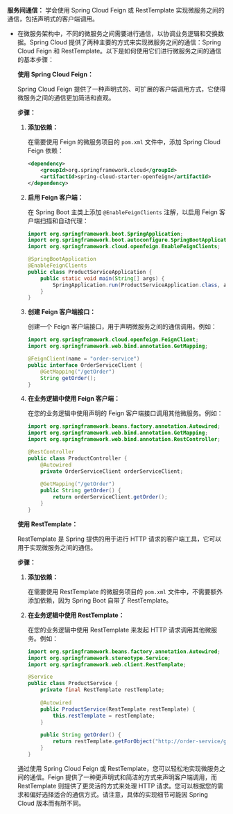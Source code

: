 **服务间通信：** 学会使用 Spring Cloud Feign 或 RestTemplate 实现微服务之间的通信，包括声明式的客户端调用。

- 在微服务架构中，不同的微服务之间需要进行通信，以协调业务逻辑和交换数据。Spring Cloud 提供了两种主要的方式来实现微服务之间的通信：Spring Cloud Feign 和 RestTemplate。以下是如何使用它们进行微服务之间的通信的基本步骤：

  **使用 Spring Cloud Feign：**

  Spring Cloud Feign 提供了一种声明式的、可扩展的客户端调用方式，它使得微服务之间的通信更加简洁和直观。

  **步骤：**

  1. **添加依赖：**

     在需要使用 Feign 的微服务项目的 `pom.xml` 文件中，添加 Spring Cloud Feign 依赖：

     ```xml
     <dependency>
         <groupId>org.springframework.cloud</groupId>
         <artifactId>spring-cloud-starter-openfeign</artifactId>
     </dependency>
     ```

  2. **启用 Feign 客户端：**

     在 Spring Boot 主类上添加 `@EnableFeignClients` 注解，以启用 Feign 客户端扫描和自动代理：

     ```java
     import org.springframework.boot.SpringApplication;
     import org.springframework.boot.autoconfigure.SpringBootApplication;
     import org.springframework.cloud.openfeign.EnableFeignClients;
     
     @SpringBootApplication
     @EnableFeignClients
     public class ProductServiceApplication {
         public static void main(String[] args) {
             SpringApplication.run(ProductServiceApplication.class, args);
         }
     }
     ```

  3. **创建 Feign 客户端接口：**

     创建一个 Feign 客户端接口，用于声明微服务之间的通信调用。例如：

     ```java
     import org.springframework.cloud.openfeign.FeignClient;
     import org.springframework.web.bind.annotation.GetMapping;
     
     @FeignClient(name = "order-service")
     public interface OrderServiceClient {
         @GetMapping("/getOrder")
         String getOrder();
     }
     ```

  4. **在业务逻辑中使用 Feign 客户端：**

     在您的业务逻辑中使用声明的 Feign 客户端接口调用其他微服务。例如：

     ```java
     import org.springframework.beans.factory.annotation.Autowired;
     import org.springframework.web.bind.annotation.GetMapping;
     import org.springframework.web.bind.annotation.RestController;
     
     @RestController
     public class ProductController {
         @Autowired
         private OrderServiceClient orderServiceClient;
         
         @GetMapping("/getOrder")
         public String getOrder() {
             return orderServiceClient.getOrder();
         }
     }
     ```

  **使用 RestTemplate：**

  RestTemplate 是 Spring 提供的用于进行 HTTP 请求的客户端工具，它可以用于实现微服务之间的通信。

  **步骤：**

  1. **添加依赖：**

     在需要使用 RestTemplate 的微服务项目的 `pom.xml` 文件中，不需要额外添加依赖，因为 Spring Boot 自带了 RestTemplate。

  2. **在业务逻辑中使用 RestTemplate：**

     在您的业务逻辑中使用 RestTemplate 来发起 HTTP 请求调用其他微服务。例如：

     ```java
     import org.springframework.beans.factory.annotation.Autowired;
     import org.springframework.stereotype.Service;
     import org.springframework.web.client.RestTemplate;
     
     @Service
     public class ProductService {
         private final RestTemplate restTemplate;
         
         @Autowired
         public ProductService(RestTemplate restTemplate) {
             this.restTemplate = restTemplate;
         }
         
         public String getOrder() {
             return restTemplate.getForObject("http://order-service/getOrder", String.class);
         }
     }
     ```

  通过使用 Spring Cloud Feign 或 RestTemplate，您可以轻松地实现微服务之间的通信。Feign 提供了一种更声明式和简洁的方式来声明客户端调用，而 RestTemplate 则提供了更灵活的方式来处理 HTTP 请求。您可以根据您的需求和偏好选择适合的通信方式。请注意，具体的实现细节可能因 Spring Cloud 版本而有所不同。